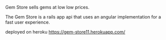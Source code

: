 Gem Store sells gems at low low prices.

The Gem Store is a rails app api that uses an angular implementation for a fast user experience.

deployed on heroku
https://gem-store11.herokuapp.com/
